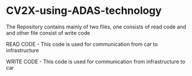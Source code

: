 # CV2X-using-ADAS-technology

The Repository contains mainly of two files, one consists of read code and and other file consist of write code

READ CODE - This code is used for communication from car to infrastructure

WRITE CODE - This code is used for communication from infrastructure to car
